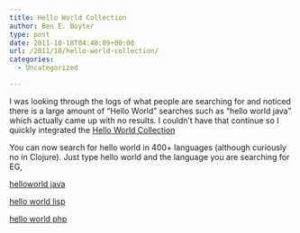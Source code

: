```yaml
---
title: Hello World Collection
author: Ben E. Boyter
type: post
date: 2011-10-18T04:48:09+00:00
url: /2011/10/hello-world-collection/
categories:
  - Uncategorized

---
```

I was looking through the logs of what people are searching for and noticed there is a large amount of &#8220;Hello World&#8221; searches such as &#8220;hello world java&#8221; which actually came up with no results. I couldn&#8217;t have that continue so I quickly integrated the [Hello World Collection][1]

You can now search for hello world in 400+ languages (although curiously no in Clojure). Just type hello world and the language you are searching for EG,

[helloworld java][2]
  
[hello world lisp][3]
  
[hello world php][4]

 [1]: http://www.roesler-ac.de/wolfram/hello.htm
 [2]: http://searchco.de/?q=helloworld+java
 [3]: http://searchco.de/?q=hello+world+lisp
 [4]: http://searchco.de/?q=hello+world+php
